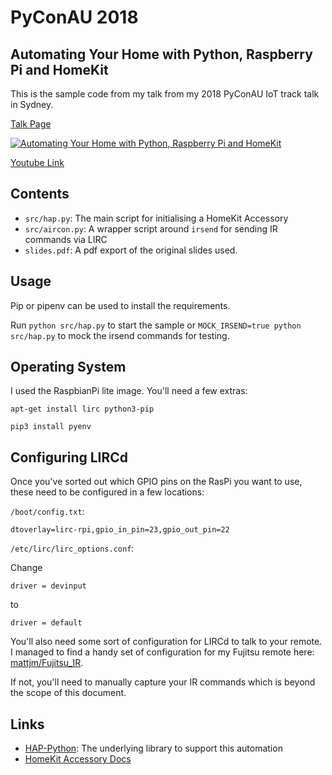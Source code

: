# PyConAU 2018

## Automating Your Home with Python, Raspberry Pi and HomeKit

This is the sample code from my talk from my 2018 PyConAU IoT track talk in Sydney.

[Talk Page](https://2018.pycon-au.org/talks/45170-automating-your-home-with-python-raspberry-pi-and-homekit/)

[![Automating Your Home with Python, Raspberry Pi and HomeKit](https://img.youtube.com/vi/SiLtPgeTZLA/0.jpg)](https://www.youtube.com/watch?v=SiLtPgeTZLA)

[Youtube Link](https://www.youtube.com/watch?v=SiLtPgeTZLA)

## Contents

- `src/hap.py`: The main script for initialising a HomeKit Accessory
- `src/aircon.py`: A wrapper script around `irsend` for sending IR commands via LIRC
- `slides.pdf`: A pdf export of the original slides used.

## Usage

Pip or pipenv can be used to install the requirements.

Run `python src/hap.py` to start the sample or `MOCK_IRSEND=true python src/hap.py` to mock the irsend commands for testing.

## Operating System

I used the RaspbianPi lite image. You'll need a few extras:

`apt-get install lirc python3-pip`

`pip3 install pyenv`

## Configuring LIRCd

Once you've sorted out which GPIO pins on the RasPi you want to use, these need to be configured in a few locations:

`/boot/config.txt`:

`dtoverlay=lirc-rpi,gpio_in_pin=23,gpio_out_pin=22`

`/etc/lirc/lirc_options.conf`:

Change

`driver = devinput`

to

`driver = default`

You'll also need some sort of configuration for LIRCd to talk to your remote. I managed to find a handy set of configuration for my Fujitsu remote here: [mattjm/Fujitsu_IR](https://github.com/mattjm/Fujitsu_IR).

If not, you'll need to manually capture your IR commands which is beyond the scope of this document.

## Links

- [HAP-Python](https://github.com/ikalchev/HAP-python): The underlying library to support this automation
- [HomeKit Accessory Docs](https://developer.apple.com/support/homekit-accessory-protocol/)
